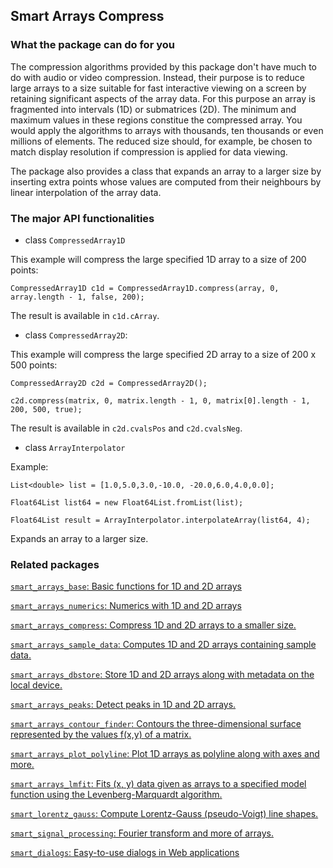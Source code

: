 ## Smart Arrays Compress

### What the package can do for you
The compression algorithms provided by this package don't have much to do with audio or video compression. Instead, their purpose is to reduce large arrays to a size suitable for fast interactive viewing on a screen by retaining significant aspects of the array data. For this purpose an array is fragmented into intervals (1D) or submatrices (2D). The minimum and maximum values in these regions constitue the compressed array. You would apply the algorithms to arrays with thousands, ten thousands or even millions of elements. The reduced size should, for example, be chosen to match display resolution if compression is applied for data viewing.

The package also provides a class that expands an array to a larger size by inserting extra points whose values are computed from their neighbours by linear interpolation of the array data.


### The major API functionalities
 
- class `CompressedArray1D`

This example will compress the large specified 1D array to a size of 200 points:

`CompressedArray1D c1d =
      CompressedArray1D.compress(array, 0, array.length - 1, false, 200);`

The result is available in `c1d.cArray`.  
      
- class `CompressedArray2D`:   
  
This example will compress the large specified 2D array to a size of 200 x 500 points:  

`CompressedArray2D c2d = CompressedArray2D();`

  `c2d.compress(matrix, 0, matrix.length - 1, 0, matrix[0].length - 1, 200,
      500, true);`
      
The result is available in `c2d.cvalsPos` and
`c2d.cvalsNeg`.  

- class `ArrayInterpolator`

Example: 

`List<double> list = [1.0,5.0,3.0,-10.0, -20.0,6.0,4.0,0.0];`

 `Float64List list64 = new Float64List.fromList(list);`
 
 `Float64List result = ArrayInterpolator.interpolateArray(list64, 4);`
 

Expands an array to a larger size.



### Related packages

[`smart_arrays_base`: Basic functions for 1D and 2D arrays]( https://pub.dartlang.org/packages/smart_arrays_base)

[`smart_arrays_numerics`: Numerics with 1D and 2D arrays]( https://pub.dartlang.org/packages/smart_arrays_numerics)

[`smart_arrays_compress`: Compress 1D and 2D arrays to a smaller size.]( https://pub.dartlang.org/packages/smart_arrays_compress)

[`smart_arrays_sample_data`: Computes 1D and 2D arrays containing sample data.]( https://pub.dartlang.org/packages/smart_arrays_sample_data)

[`smart_arrays_dbstore`: Store 1D and 2D arrays along with metadata on the local device.]( https://pub.dartlang.org/packages/smart_arrays_dbstore)

[`smart_arrays_peaks`: Detect peaks in 1D and 2D arrays.]( https://pub.dartlang.org/packages/smart_arrays_peaks)

[`smart_arrays_contour_finder`: Contours the three-dimensional surface represented by the values f(x,y) of a matrix.]( https://pub.dartlang.org/packages/smart_arrays_contour_finder)

[`smart_arrays_plot_polyline`: Plot 1D arrays as polyline along with axes and more.]( https://pub.dartlang.org/packages/smart_arrays_plot_polyline)

[`smart_arrays_lmfit`: Fits (x, y) data given as arrays to a specified model function using the  Levenberg-Marquardt algorithm.]( https://pub.dartlang.org/packages/smart_arrays_lmfit)

[`smart_lorentz_gauss`: Compute Lorentz-Gauss (pseudo-Voigt) line shapes.]( https://pub.dartlang.org/packages/smart_lorentz_gauss)

[`smart_signal_processing`: Fourier transform and more of arrays.]( https://pub.dartlang.org/packages/smart_signal_processing)

[`smart_dialogs`: Easy-to-use dialogs in Web applications]( https://pub.dartlang.org/packages/smart_dialogs)